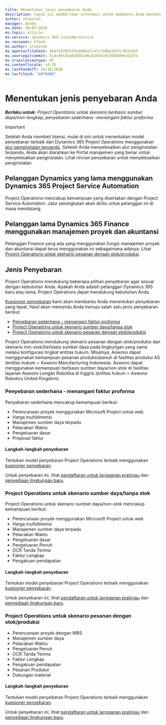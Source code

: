 ```yaml
---
title: Menentukan jenis penyebaran Anda
description: Topik ini memberikan informasi untuk membantu Anda menentukan jenis penyebaran Project operations yang benar untuk perusahaan Anda.
author: stsporen
manager: Annbe
ms.date: 10/07/2020
ms.topic: article
ms.service: dynamics-365-customerservice
ms.reviewer: kfend
ms.author: stsporen
ms.openlocfilehash: 564f2878553fe3904a7c47c7e80a3b57c763a3b2
ms.sourcegitcommit: 5c4c9bf3ba018562d6cb3443c01d550489c415fa
ms.translationtype: HT
ms.contentlocale: id-ID
ms.lasthandoff: 10/16/2020
ms.locfileid: "4078488"
---
```

# <a name="determine-your-deployment-type"></a>Menentukan jenis penyebaran Anda

_**Berlaku untuk:** Project Operations untuk skenario berbasis sumber daya/non-lengkap, penyebaran sederhana -menangani faktur proforma_

> [!IMPORTANT]
> Setelah Anda membeli lisensi, mulai di sini untuk menentukan model penyebaran terbaik dari Dynamics 365 Project Operations menggunakan [alur penginstalan terpandu](https://aka.ms/provisionprojectoperations).
> Setelah Anda menyelesaikan alur penginstalan terpandu, Anda akan diarahkan ke Portal manajemen yang benar untuk menyelesaikan penginstalan. Lihat rincian penyebaran untuk menyelesaikan penginstalan.


## <a name="existing-customers-of-dynamics-using-dynamics-365-project-service-automation"></a>Pelanggan Dynamics yang lama menggunakan Dynamics 365 Project Service Automation
Project Operations mencakup kemampuan yang disertakan dengan Project Service Automation. Jalur peningkatan akan dirilis untuk pelanggan ini di masa mendatang.

## <a name="existing-customers-of-dynamics-365-finance-using-project-management-and-accounting"></a>Pelanggan lama Dynamics 365 Finance menggunakan manajemen proyek dan akuntansi 

Pelanggan Finance yang ada yang menggunakan fungsi manajemen proyek dan akuntansi dapat terus menggunakan ini sebagaimana adanya. Lihat [Project Operations untuk skenario pesanan dengan stok/produksi](#pma).


## <a name="deployment-types"></a>Jenis Penyebaran
Project Operations mendukung beberapa pilihan penyebaran agar sesuai dengan kebutuhan Anda. Apakah Anda adalah pelanggan Dynamics 365 baru atau lama, Project Operations dapat mendukung kebutuhan Anda.

[Kuesioner penyebaran](https://aka.ms/provisionprojectoperations) kami akan membantu Anda menentukan penyebaran yang tepat. Hasil akan memandu Anda menuju salah satu jenis penyebaran berikut:

- [Penyebaran sederhana – menangani faktur proforma](#lite)
- [Project Operations untuk skenario sumber daya/tanpa stok](#integrated)
- [Project Operations untuk skenario pesanan dengan stok/produksi](#pma)

Project Operations mendukung skenario pesanan dengan stok/produksi dan skenario non-stok/berbasis sumber daya pada lingkungan yang sama melalui konfigurasi tingkat entitas hukum. Misalnya, Aswono dapat menggunakan kemampuan pesanan produksi/penuh di fasilitas produksi AS (entitas hukum = Aswono Manufacturing Indonesia). Aswono dapat menggunakan kemampuan berbasis sumber daya/non-stok di fasilitas layanan Aswono Lengan Robotika di Inggris (entitas hukum = Aswono Robotics United Kingdom).

### <a name="lite-deployment---deal-to-proforma-invoicing"></a><a  name="lite"></a>Penyebaran sederhana - menangani faktur proforma

Penyebaran sederhana mencakup kemampuan berikut:

- Perencanaan proyek menggunakan Microsoft Project untuk web
- Harga multidimensi
- Manajemen sumber daya terpadu
- Pelacakan Waktu
- Pengeluaran dasar
- Proposal faktur

#### <a name="deployment-steps"></a>Langkah-langkah penyebaran
Tentukan model penyebaran Project Operations terbaik menggunakan [kuesioner penyebaran](https://aka.ms/provisionprojectoperations).

Untuk penyebaran ini, lihat [pendaftaran untuk langganan pratinjau](lite-preview-subscription-sign-up.md) dan [penyediaan lingkungan baru](lite-deployment.md). 


### <a name="project-operations-for-resourcenon-stocked-scenarios"></a><a name="integrated"></a>Project Operations untuk skenario sumber daya/tanpa stok
Project Operations untuk skenario sumber daya/non-stok mencakup kemampuan berikut:
  
- Perencanaan proyek menggunakan Microsoft Project untuk web
- Harga multidimensi
- Manajemen sumber daya terpadu
- Pelacakan Waktu
- Pengeluaran dasar
- Pengeluaran Penuh
- OCR Tanda Terima
- Faktur Lengkap
- Pengakuan pendapatan

#### <a name="deployment-steps"></a>Langkah-langkah penyebaran
Tentukan model penyebaran Project Operations terbaik menggunakan [kuesioner penyebaran](https://aka.ms/provisionprojectoperations).

Untuk penyebaran ini, lihat [pendaftaran untuk langganan pratinjau](resource-sign-up-preview-subscription.md) dan [penyediaan lingkungan baru](resource-provision-new-environment.md). 


### <a name="project-operations-for-stockedproduction-order-scenarios"></a><a name="pma"></a>Project Operations untuk skenario pesanan dengan stok/produksi

- Perencanaan proyek dengan WBS
- Manajemen sumber daya
- Pelacakan Waktu
- Pengeluaran Penuh
- OCR Tanda Terima
- Faktur Lengkap
- Pengakuan pendapatan
- Pesanan Produksi
- Dukungan material

#### <a name="deployment-steps"></a>Langkah-langkah penyebaran
Tentukan model penyebaran Project Operations terbaik menggunakan [kuesioner penyebaran](https://aka.ms/provisionprojectoperations).

Untuk penyebaran ini, lihat [pendaftaran untuk langganan pratinjau](https://docs.microsoft.com/dynamics365/fin-ops-core/dev-itpro/dev-tools/sign-up-preview-subscription?toc=/dynamics365/finance/toc.json) dan [penyediaan lingkungan baru](https://docs.microsoft.com/dynamics365/fin-ops-core/dev-itpro/deployment/deploy-demo-environment?toc=/dynamics365/finance/toc.json). 


